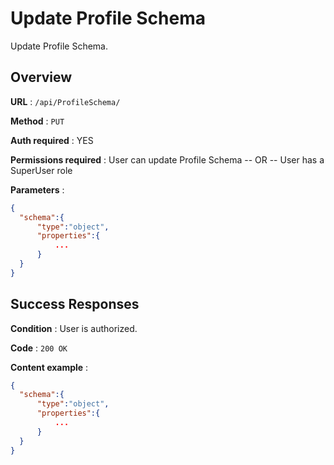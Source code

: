 # Update Profile Schema

Update Profile Schema.

## Overview

**URL** : `/api/ProfileSchema/`

**Method** : `PUT`

**Auth required** : YES

**Permissions required** : User can update Profile Schema -- OR -- User has a SuperUser role

**Parameters** :

```json
{
  "schema":{
      "type":"object",
      "properties":{
          ...
      }
  }
}
```

## Success Responses

**Condition** : User is authorized.

**Code** : `200 OK`

**Content example** :

```json
{
  "schema":{
      "type":"object",
      "properties":{
          ...
      }
  }
}
```
